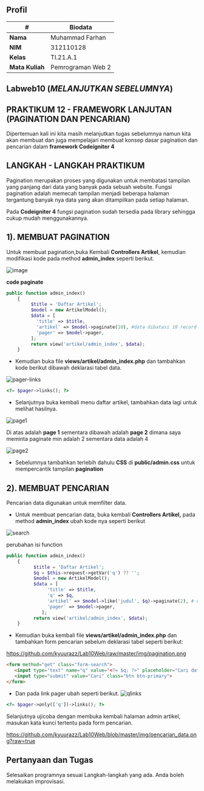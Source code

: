 




## Profil
| #               | Biodata           |
| --------------- | ----------------- |
| **Nama**        | Muhammad Farhan   |
| **NIM**         | 312110128         |
| **Kelas**       | TI.21.A.1         |
| **Mata Kuliah** | Pemrograman Web 2 |



## Labweb10 (***MELANJUTKAN SEBELUMNYA***)

## PRAKTIKUM 12 - FRAMEWORK LANJUTAN (PAGINATION DAN PENCARIAN)

Dipertemuan kali ini kita masih melanjutkan tugas sebelumnya namun kita akan membuat dan juga mempelajari membuat konsep dasar pagination dan pencarian dalam **framework Codeigniter 4**


## LANGKAH - LANGKAH PRAKTIKUM
Pagination merupakan proses yang digunakan untuk membatasi tampilan yang panjang dari data yang banyak pada sebuah website. Fungsi pagination adalah memecah tampilan menjadi beberapa halaman  tergantung banyak nya data yang akan ditampilkan pada setiap halaman.

Pada **Codeigniter 4** fungsi pagination sudah tersedia pada library sehingga cukup mudah menggunakannya.

## 1). MEMBUAT PAGINATION
Untuk membuat pagination,buka Kembali **Controllers Artikel**, kemudian modifikasi kode pada method **admin_index** seperti berikut.

![image](https://github.com/farhanz17/labweb10/assets/92637117/0028ef4d-97c2-4134-91c4-85b3a579fcc5)


**code paginate**
```php
public function admin_index()
    {
         $title = 'Daftar Artikel';
         $model = new ArtikelModel();
         $data = [
           'title' => $title,
           'artikel' => $model->paginate(10), #data dibatasi 10 record perhalaman
           'pager' => $model->pager,
         ];
         return view('artikel/admin_index', $data);
    }
```

* Kemudian buka file **views/artikel/admin_index.php** dan tambahkan kode berikut dibawah deklarasi tabel data.

![pager-links](img/pagerlink.png)

```php
<?= $pager->links(); ?>
```

* Selanjutnya buka kembali menu daftar artikel, tambahkan data lagi untuk melihat hasilnya.

![page1](img/page1.png)

Di atas adalah **page 1** sementara dibawah adalah **page 2** dimana saya meminta paginate min adalah 2 sementara data adalah 4

![page2](img/page2.png)

* Sebelumnya tambahkan terlebih dahulu **CSS** di **public/admin.css** untuk mempercantik tampilan **pagination**

## 2). MEMBUAT PENCARIAN
Pencarian data digunakan untuk memfilter data.

* Untuk membuat pencarian data, buka kembali **Controllers Artikel,** pada method **admin_index** ubah kode nya seperti berikut

![search](img/search.png)

perubahan isi function
```php
public function admin_index()
    {
	      $title = 'Daftar Artikel';
	      $q = $this->request->getVar('q') ?? '';
	      $model = new ArtikelModel();
	      $data = [
	           'title' => $title,
	           'q' => $q,
	           'artikel' => $model->like('judul', $q)->paginate(2), # data dibatasi 2 record per halaman
	           'pager' => $model->pager,
	         ];
	      return view('artikel/admin_index', $data);
    }
```

* Kemudian buka kembali file **views/artikel/admin_index.php** dan tambahkan form pencarian sebelum deklarasi tabel seperti berikut:

https://github.com/kyuurazz/Lab10Web/raw/master/img/pagination.png

```html
<form method="get" class="form-search">
   <input type="text" name="q" value="<?= $q; ?>" placeholder="Cari data">
   <input type="submit" value="Cari" class="btn btn-primary">
</form>
```

* Dan pada link pager ubah seperti berikut.
![qlinks](img/qlinks.png)

```php
<?= $pager->only(['q'])->links(); ?>
```

Selanjutnya ujicoba dengan membuka kembali halaman admin artikel, masukan kata kunci tertentu pada form pencarian.

https://github.com/kyuurazz/Lab10Web/blob/master/img/pencarian_data.png?raw=true

## Pertanyaan dan Tugas

Selesaikan programnya sesuai Langkah-langkah yang ada. Anda boleh melakukan
improvisasi.


